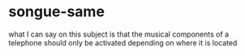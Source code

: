 # songue-same
what I can say on this subject is that the musical components of a telephone should only be activated depending on where it is located
